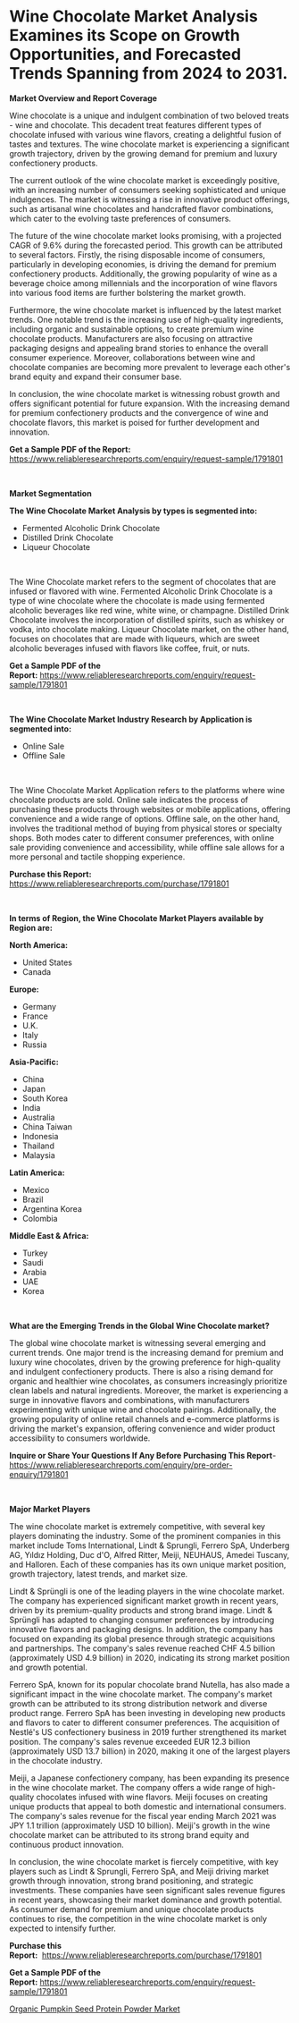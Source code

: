 <p><h1>Wine Chocolate Market Analysis Examines its Scope on Growth Opportunities, and Forecasted Trends Spanning from 2024 to 2031.</h1></p><p><strong>Market Overview and Report Coverage</strong></p>
<p><p>Wine chocolate is a unique and indulgent combination of two beloved treats - wine and chocolate. This decadent treat features different types of chocolate infused with various wine flavors, creating a delightful fusion of tastes and textures. The wine chocolate market is experiencing a significant growth trajectory, driven by the growing demand for premium and luxury confectionery products.</p><p>The current outlook of the wine chocolate market is exceedingly positive, with an increasing number of consumers seeking sophisticated and unique indulgences. The market is witnessing a rise in innovative product offerings, such as artisanal wine chocolates and handcrafted flavor combinations, which cater to the evolving taste preferences of consumers.</p><p>The future of the wine chocolate market looks promising, with a projected CAGR of 9.6% during the forecasted period. This growth can be attributed to several factors. Firstly, the rising disposable income of consumers, particularly in developing economies, is driving the demand for premium confectionery products. Additionally, the growing popularity of wine as a beverage choice among millennials and the incorporation of wine flavors into various food items are further bolstering the market growth.</p><p>Furthermore, the wine chocolate market is influenced by the latest market trends. One notable trend is the increasing use of high-quality ingredients, including organic and sustainable options, to create premium wine chocolate products. Manufacturers are also focusing on attractive packaging designs and appealing brand stories to enhance the overall consumer experience. Moreover, collaborations between wine and chocolate companies are becoming more prevalent to leverage each other's brand equity and expand their consumer base.</p><p>In conclusion, the wine chocolate market is witnessing robust growth and offers significant potential for future expansion. With the increasing demand for premium confectionery products and the convergence of wine and chocolate flavors, this market is poised for further development and innovation.</p></p>
<p><strong>Get a Sample PDF of the Report:</strong> <a href="https://www.reliableresearchreports.com/enquiry/request-sample/1791801">https://www.reliableresearchreports.com/enquiry/request-sample/1791801</a></p>
<p>&nbsp;</p>
<p><strong>Market Segmentation</strong></p>
<p><strong>The Wine Chocolate Market Analysis by types is segmented into:</strong></p>
<p><ul><li>Fermented Alcoholic Drink Chocolate</li><li>Distilled Drink Chocolate</li><li>Liqueur Chocolate</li></ul></p>
<p>&nbsp;</p>
<p><p>The Wine Chocolate market refers to the segment of chocolates that are infused or flavored with wine. Fermented Alcoholic Drink Chocolate is a type of wine chocolate where the chocolate is made using fermented alcoholic beverages like red wine, white wine, or champagne. Distilled Drink Chocolate involves the incorporation of distilled spirits, such as whiskey or vodka, into chocolate making. Liqueur Chocolate market, on the other hand, focuses on chocolates that are made with liqueurs, which are sweet alcoholic beverages infused with flavors like coffee, fruit, or nuts.</p></p>
<p><strong>Get a Sample PDF of the Report:</strong>&nbsp;<a href="https://www.reliableresearchreports.com/enquiry/request-sample/1791801">https://www.reliableresearchreports.com/enquiry/request-sample/1791801</a></p>
<p>&nbsp;</p>
<p><strong>The Wine Chocolate Market Industry Research by Application is segmented into:</strong></p>
<p><ul><li>Online Sale</li><li>Offline Sale</li></ul></p>
<p>&nbsp;</p>
<p><p>The Wine Chocolate Market Application refers to the platforms where wine chocolate products are sold. Online sale indicates the process of purchasing these products through websites or mobile applications, offering convenience and a wide range of options. Offline sale, on the other hand, involves the traditional method of buying from physical stores or specialty shops. Both modes cater to different consumer preferences, with online sale providing convenience and accessibility, while offline sale allows for a more personal and tactile shopping experience.</p></p>
<p><strong>Purchase this Report:</strong>&nbsp; <a href="https://www.reliableresearchreports.com/purchase/1791801">https://www.reliableresearchreports.com/purchase/1791801</a></p>
<p>&nbsp;</p>
<p><strong>In terms of Region, the Wine Chocolate Market Players available by Region are:</strong></p>
<p>
    <p> <strong> North America: </strong>
        <ul>
            <li>United States</li>
            <li>Canada</li>
        </ul>
        </p> 
    <p> <strong> Europe: </strong>
        <ul>
            <li>Germany</li>
            <li>France</li>
            <li>U.K.</li>
            <li>Italy</li>
            <li>Russia</li>
        </ul>
        </p> 
    <p> <strong> Asia-Pacific: </strong>
        <ul>
            <li>China</li>
            <li>Japan</li>
            <li>South Korea</li>
            <li>India</li>
            <li>Australia</li>
            <li>China Taiwan</li>
            <li>Indonesia</li>
            <li>Thailand</li>
            <li>Malaysia</li>
        </ul>
        </p> 
    <p> <strong> Latin America: </strong>
        <ul>
            <li>Mexico</li>
            <li>Brazil</li>
            <li>Argentina Korea</li>
            <li>Colombia</li>
        </ul>
        </p> 
    <p> <strong> Middle East & Africa: </strong>
        <ul>
            <li>Turkey</li>
            <li>Saudi</li>
            <li>Arabia</li>
            <li>UAE</li>
            <li>Korea</li>
        </ul>
    </p>
    </p>
<p>&nbsp;</p>
<p><strong>What are the Emerging Trends in the Global Wine Chocolate market?</strong></p>
<p><p>The global wine chocolate market is witnessing several emerging and current trends. One major trend is the increasing demand for premium and luxury wine chocolates, driven by the growing preference for high-quality and indulgent confectionery products. There is also a rising demand for organic and healthier wine chocolates, as consumers increasingly prioritize clean labels and natural ingredients. Moreover, the market is experiencing a surge in innovative flavors and combinations, with manufacturers experimenting with unique wine and chocolate pairings. Additionally, the growing popularity of online retail channels and e-commerce platforms is driving the market's expansion, offering convenience and wider product accessibility to consumers worldwide.</p></p>
<p><strong>Inquire or Share Your Questions If Any Before Purchasing This Report</strong>- <a href="https://www.reliableresearchreports.com/enquiry/pre-order-enquiry/1791801">https://www.reliableresearchreports.com/enquiry/pre-order-enquiry/1791801</a></p>
<p>&nbsp;</p>
<p><strong>Major Market Players</strong></p>
<p><p>The wine chocolate market is extremely competitive, with several key players dominating the industry. Some of the prominent companies in this market include Toms International, Lindt & Sprungli, Ferrero SpA, Underberg AG, Yıldız Holding, Duc d'O, Alfred Ritter, Meiji, NEUHAUS, Amedei Tuscany, and Halloren. Each of these companies has its own unique market position, growth trajectory, latest trends, and market size.</p><p>Lindt & Sprüngli is one of the leading players in the wine chocolate market. The company has experienced significant market growth in recent years, driven by its premium-quality products and strong brand image. Lindt & Sprüngli has adapted to changing consumer preferences by introducing innovative flavors and packaging designs. In addition, the company has focused on expanding its global presence through strategic acquisitions and partnerships. The company's sales revenue reached CHF 4.5 billion (approximately USD 4.9 billion) in 2020, indicating its strong market position and growth potential.</p><p>Ferrero SpA, known for its popular chocolate brand Nutella, has also made a significant impact in the wine chocolate market. The company's market growth can be attributed to its strong distribution network and diverse product range. Ferrero SpA has been investing in developing new products and flavors to cater to different consumer preferences. The acquisition of Nestlé's US confectionery business in 2019 further strengthened its market position. The company's sales revenue exceeded EUR 12.3 billion (approximately USD 13.7 billion) in 2020, making it one of the largest players in the chocolate industry.</p><p>Meiji, a Japanese confectionery company, has been expanding its presence in the wine chocolate market. The company offers a wide range of high-quality chocolates infused with wine flavors. Meiji focuses on creating unique products that appeal to both domestic and international consumers. The company's sales revenue for the fiscal year ending March 2021 was JPY 1.1 trillion (approximately USD 10 billion). Meiji's growth in the wine chocolate market can be attributed to its strong brand equity and continuous product innovation.</p><p>In conclusion, the wine chocolate market is fiercely competitive, with key players such as Lindt & Sprungli, Ferrero SpA, and Meiji driving market growth through innovation, strong brand positioning, and strategic investments. These companies have seen significant sales revenue figures in recent years, showcasing their market dominance and growth potential. As consumer demand for premium and unique chocolate products continues to rise, the competition in the wine chocolate market is only expected to intensify further.</p></p>
<p><strong>Purchase this Report:</strong>&nbsp;&nbsp;<a href="https://www.reliableresearchreports.com/purchase/1791801">https://www.reliableresearchreports.com/purchase/1791801</a></p>
<p></p>
<p><strong>Get a Sample PDF of the Report:</strong>&nbsp;<a href="https://www.reliableresearchreports.com/enquiry/request-sample/1791801">https://www.reliableresearchreports.com/enquiry/request-sample/1791801</a></p>
<p><p><a href="https://github.com/mharielmesa/Market-Research-Report-List-1/blob/main/organic-pumpkin-seed-protein-powder-market.md">Organic Pumpkin Seed Protein Powder Market</a></p></p>
